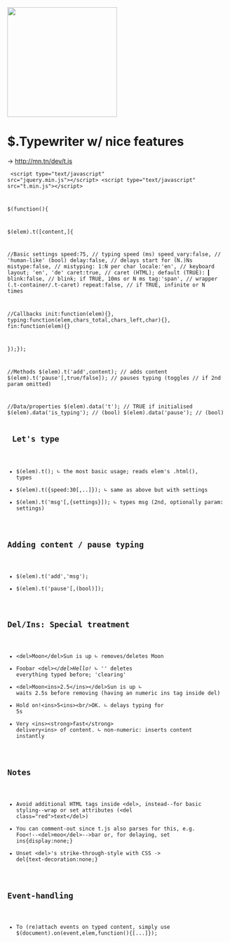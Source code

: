 
<img height="250" width="250" src="http://mn.tn/dev/t.js/t.js.1.png"/>

$.Typewriter w/ nice features
===
&rarr; <a href="http://mn.tn/dev/t.js">http://mn.tn/dev/t.js</a>

<code><pre>
&lt;script type="text/javascript" src="jquery.min.js"&gt;&lt;/script&gt;
&lt;script type="text/javascript" src="t.min.js"&gt;&lt;/script&gt;

$(function(){

$(elem).t([content,]{
 
//Basic settings
speed:75,          // typing speed (ms)
speed_vary:false,  // 'human-like' (bool)
delay:false,       // delays start for (N.)Ns
mistype:false,     // mistyping: 1:N per char
locale:'en',       // keyboard layout; 'en', 'de'
caret:true,        // caret (HTML); default (TRUE): ▎
blink:false,       // blink; if TRUE, 10ms or N ms
tag:'span',        // wrapper (.t-container/.t-caret)
repeat:false,      // if TRUE, infinite or N times
 
//Callbacks
init:function(elem){}, 
typing:function(elem,chars_total,chars_left,char){},
fin:function(elem){}

});});

//Methods
$(elem).t('add',content);         // adds content
$(elem).t('pause'[,true/false]);  // pauses typing (toggles
								  // if 2nd param omitted)

//Data/properties
$(elem).data('t');                // TRUE if initialised
$(elem).data('is_typing');        // (bool)
$(elem).data('pause');            // (bool)
</pre></code>


<code></pre>
Let's type
---
* $(elem).t(); ∟ the most basic usage; reads elem's .html(), types
* $(elem).t({speed:30[,..]}); ∟ same as above but with settings
* $(elem).t('msg'[,{settings}]); ∟ types msg (2nd, optionally param: settings)

Adding content / pause typing
----
* $(elem).t('add','msg');
* $(elem).t('pause'[,(bool)]);

Del/Ins: Special treatment
-----
* &lt;del&gt;Moon&lt;/del&gt;Sun is up ∟ removes/deletes Moon
* Foobar &lt;del&gt;*&lt;/del&gt;Hello! ∟ '*' deletes everything typed before; 'clearing'
* &lt;del&gt;Moon&lt;ins&gt;2.5&lt;/ins&gt;&lt;/del&gt;Sun is up ∟  waits 2.5s before removing (having an numeric ins tag inside del)
* Hold on!&lt;ins&gt;5&lt;ins&gt;&lt;br/&gt;OK. ∟ delays typing for 5s
* Very &lt;ins&gt;&lt;strong&gt;fast&lt;/strong&gt; delivery&lt;ins&gt; of content. ∟ non-numeric: inserts content instantly

Notes
----
* Avoid additional HTML tags inside &lt;del&gt;, instead--for basic styling--wrap or set attributes (&lt;del class="red"&gt;text&lt;/del&gt;)
* You can comment-out since t.js also parses for this, e.g. Foo&lt;!--&lt;del&gt;moo&lt;/del&gt;--&gt;bar or, for delaying, set ins{display:none;}
* Unset &lt;del&gt;'s strike-through-style with CSS -> del{text-decoration:none;}

Event-handling
----
* To (re)attach events on typed content, simply use $(document).on(event,elem,function(){[...]});

</pre></code>
